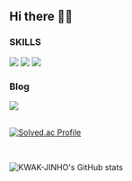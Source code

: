 <div style="text-align: left;">
  
  <!-- Introduction -->
  <h2>Hi there 👋🏻</h2>

  <!-- SKILLS Section -->
  <h3>SKILLS</h3>
  <div>
    <img src="https://img.shields.io/badge/java-007396?style=flat-square&logo=java&logoColor=white"/>
    <img src="https://img.shields.io/badge/Spring-6DB33F?style=flat-square&logo=Spring&logoColor=white"/>
    <img src="https://img.shields.io/badge/MySQL-4479A1?style=flat-square&logo=MySQL&logoColor=white"/>
  </div>

  <!-- Blog Section -->
  <h3>Blog</h3>
  <a href="https://velog.io/@letsmake/posts">
    <img src="https://img.shields.io/badge/Velog-20C997?style=flat-square&logo=Velog&logoColor=white&link=https://velog.io/@letsmake/posts"/>
  </a>

  <br>
  <br>

  <!-- Problem Solving Section -->
  [![Solved.ac Profile](http://mazassumnida.wtf/api/v2/generate_badge?boj=wlsgh2018)](https://solved.ac/wlsgh2018/)



  <br>
  
  <!-- git status Section -->
  ![KWAK-JINHO's GitHub stats](https://github-readme-stats.vercel.app/api?username=KWAK-JINHO&show_icons=true&theme=radical)

</div>
